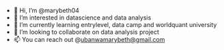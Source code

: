 - 👋 Hi, I’m @marybeth04
- 👀 I’m interested in datascience and data analysis
- 🌱 I’m currently learning entrylevel, data camp and worldquant university
- 💞️ I’m looking to collaborate on data analysis project
- 📫 You can reach out @ubanwamarybeth@gmail.com

<!---
marybeth04/marybeth04 is a ✨ special ✨ repository because its `README.md` (this file) appears on your GitHub profile.
You can click the Preview link to take a look at your changes.
--->
